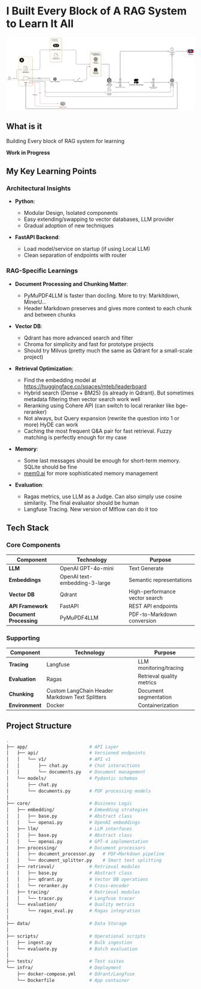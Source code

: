 # I Built Every Block of A RAG System to Learn It All
![RAG Architecture Diagram](docs/rag_architecture.png)
## What is it

Building Every block of RAG system for learning  



<b>Work in Progress</b>
## My Key Learning Points

### Architectural Insights

- **Python**: 
  - Modular Design, Isolated components
  - Easy extending/swapping to vector databases, LLM provider
  - Gradual adoption of new techniques

- **FastAPI Backend**:
  - Load model/service on startup (if using Local LLM)
  - Clean separation of endpoints with router

### RAG-Specific Learnings
- **Document Processing and Chunking Matter**:
  - PyMuPDF4LLM is faster than docling. More to try: Markitdown, MinerU... 
  - Header Markdown preserves and gives more context to each chunk and between chunks

- **Vector DB**:
    - Qdrant has more advanced search and filter
    - Chroma for simplicity and fast for prototype projects
    - Should try Milvus (pretty much the same as Qdrant for a small-scale project) 

- **Retrieval Optimization**:
  - Find the embedding model at https://huggingface.co/spaces/mteb/leaderboard
  - Hybrid search (Dense + BM25) (is already in Qdrant). But sometimes metadata filtering then vector search work well
  - Reranking using Cohere API (can switch to local reranker like bge-reranker)
  - Not always, but Query expansion (rewrite the question into 1 or more) HyDE can work
  - Caching the most frequent Q&A pair for fast retrieval. Fuzzy matching is perfectly enough for my case

- **Memory**:
  - Some last messages should be enough for short-term memory. SQLite should be fine
  - [mem0.ai](https://mem0.ai/) for more sophisticated memory management

- **Evaluation**:
  - Ragas metrics, use LLM as a Judge. Can also simply use cosine similarity. The final evaluator should be human 
  - Langfuse Tracing. New version of Mlflow can do it too


## Tech Stack

### Core Components
| Component | Technology | Purpose |
|-----------|------------|---------|
| **LLM** | OpenAI GPT-4o-mini | Text Generate |
| **Embeddings** | OpenAI text-embedding-3-large | Semantic representations |
| **Vector DB** | Qdrant | High-performance vector search |
| **API Framework** | FastAPI | REST API endpoints |
| **Document Processing** | PyMuPDF4LLM | PDF-to-Markdown conversion |

### Supporting 
| Component | Technology | Purpose |
|-----------|------------|---------|
| **Tracing** | Langfuse | LLM monitoring/tracing |
| **Evaluation** | Ragas | Retrieval quality metrics |
| **Chunking** | Custom LangChain Header Markdown Text Splitters | Document segmentation |
| **Environment** | Docker | Containerization |

## Project Structure

```bash
.
├── app/                       # API Layer
│   ├── api/                   # Versioned endpoints
│   │   └── v1/                # API v1
│   │       ├── chat.py        # Chat interactions
│   │       └── documents.py   # Document management
│   └── models/                # Pydantic schemas
│       ├── chat.py
│       └── documents.py       # PDF processing models
│       
├── core/                      # Business Logic
│   ├── embedding/             # Embedding strategies
│   │   ├── base.py            # Abstract class
│   │   └── openai.py          # OpenAI embeddings
│   ├── llm/                   # LLM interfaces
│   │   ├── base.py            # Abstract class
│   │   └── openai.py          # GPT-4 implementation
│   ├── processing/            # Document processors
│   │   ├── document_processor.py   # PDF→Markdown pipeline
│   │   └── document_splitter.py    # Smart text splitting
│   ├── retrieval/             # Retrieval modules
│   │   ├── base.py            # Abstract class
│   │   ├── qdrant.py          # Vector DB operations
│   │   └── reranker.py        # Cross-encoder
│   ├── tracing/               # Retrieval modules
│   │   └── tracer.py          # Langfuse tracer
│   └── evaluation/            # Quality metrics
│       └── ragas_eval.py      # Ragas integration
│
├── data/                      # Data Storage
│
├── scripts/                   # Operational scripts
│   ├── ingest.py              # Bulk ingestion
│   └── evaluate.py            # Batch evaluation
│
├── tests/                     # Test suites
└── infra/                     # Deployment
    ├── docker-compose.yml     # Qdrant/Langfuse
    └── Dockerfile             # App container
```
